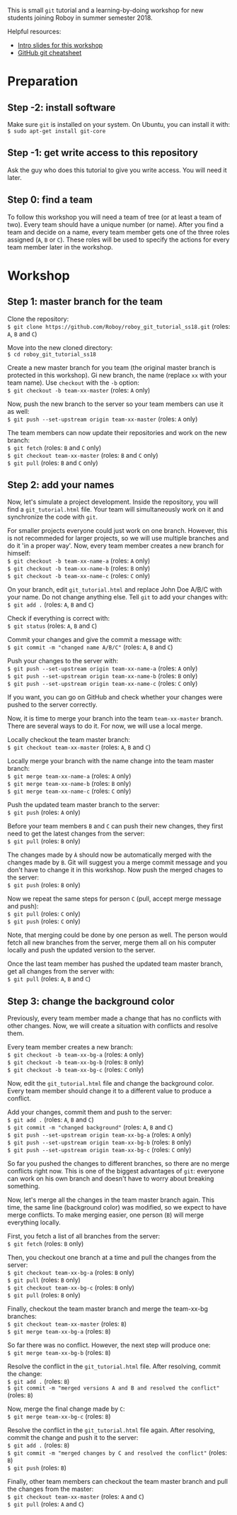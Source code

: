 This is small `git` tutorial and a learning-by-doing workshop for new students joining Roboy in summer semester 2018.

Helpful resources:
 - [Intro slides for this workshop](...)
 - [GitHub git cheatsheet](https://services.github.com/on-demand/downloads/github-git-cheat-sheet.pdf)


# Preparation
## Step -2: install software

Make sure `git` is installed on your system. On Ubuntu, you can install it with:  
`$ sudo apt-get install git-core`

## Step -1: get write access to this repository

Ask the guy who does this tutorial to give you write access. You will need it later.

## Step 0: find a team

To follow this workshop you will need a team of tree (or at least a team of two). 
Every team should have a unique number (or name). 
After you find a team and decide on a name, every team member gets one of the three roles assigned (`A`, `B` or `C`).
These roles will be used to specify the actions for every team member later in the workshop.

# Workshop
## Step 1: master branch for the team
Clone the repository:  
`$ git clone https://github.com/Roboy/roboy_git_tutorial_ss18.git` (roles: `A`, `B` and `C`)

Move into the new cloned directory:  
`$ cd roboy_git_tutorial_ss18`

Create a new master branch for you team (the original master branch is protected in this workshop). 
Gi new branch,  the name (replace `xx` with your team name). Use `checkout` with the `-b` option:  
`$ git checkout -b team-xx-master` (roles: `A` only)

Now, push the new branch to the server so your team members can use it as well:  
`$ git push --set-upstream origin team-xx-master` (roles: `A` only)

The team members can now update their repositories and work on the new branch:  
`$ git fetch`   (roles: `B` and `C` only)  
`$ git checkout team-xx-master`   (roles: `B` and `C` only)  
`$ git pull`   (roles: `B` and `C` only)


## Step 2: add your names
Now, let's simulate a project development. Inside the repository, you will find a `git_tutorial.html` file. Your team will simultaneously work on it and synchronize the code with `git`.

For smaller projects everyone could just work on one branch. However, this is not recommeded for larger projects, so we will use multiple branches and do it 'in a proper way'. Now, every team member creates a new branch for himself:  
`$ git checkout -b team-xx-name-a` (roles: `A` only)  
`$ git checkout -b team-xx-name-b` (roles: `B` only)  
`$ git checkout -b team-xx-name-c` (roles: `C` only)  

On your branch, edit `git_tutorial.html` and replace John Doe A/B/C with your name.
Do not change anything else. Tell `git` to add your changes with:  
`$ git add .` (roles: `A`, `B` and `C`)

Check if everything is correct with:  
`$ git status` (roles: `A`, `B` and `C`)

Commit your changes and give the commit a message with:  
`$ git commit -m "changed name A/B/C"` (roles: `A`, `B` and `C`)

Push your changes to the server with:  
`$ git push --set-upstream origin team-xx-name-a` (roles: `A` only)  
`$ git push --set-upstream origin team-xx-name-b` (roles: `B` only)  
`$ git push --set-upstream origin team-xx-name-c` (roles: `C` only)  

If you want, you can go on GitHub and check whether your changes were pushed to the server correctly.

Now, it is time to merge your branch into the team `team-xx-master` branch.
There are several ways to do it. For now, we will use a local merge.

Locally checkout the team master branch:  
`$ git checkout team-xx-master`   (roles: `A`, `B` and `C`)  

Locally merge your branch with the name change into the team master branch:  
`$ git merge team-xx-name-a` (roles: `A` only)  
`$ git merge team-xx-name-b` (roles: `B` only)  
`$ git merge team-xx-name-c` (roles: `C` only)  

Push the updated team master branch to the server:  
`$ git push`  (roles: `A` only)  

Before your team members `B` and `C` can push their new changes, they first need to get the latest changes from the server:  
`$ git pull` (roles: `B` only)  

The changes made by `À` should now be automatically merged with the changes made by `B`.
Git will suggest you a merge commit message and you don't have to change it in this workshop.
Now push the merged chages to the server:  
`$ git push` (roles: `B` only)  

Now we repeat the same steps for person `C` (pull, accept merge message and push):  
`$ git pull` (roles: `C` only)  
`$ git push` (roles: `C` only)  

Note, that merging could be done by one person as well. The person would fetch all new branches from the server, merge them all on his computer locally and push the updated version to the server.

Once the last team member has pushed the updated team master branch, get all changes from the server with:  
`$ git pull`  (roles: `A`, `B` and `C`)  

## Step 3: change the background color
Previously, every team member made a change that has no conflicts with other changes. Now, we will create a situation with conflicts and resolve them. 

Every team member creates a new branch:  
`$ git checkout -b team-xx-bg-a` (roles: `A` only)  
`$ git checkout -b team-xx-bg-b` (roles: `B` only)  
`$ git checkout -b team-xx-bg-c` (roles: `C` only)  

Now, edit the `git_tutorial.html` file and change the background color. Every team member should change it to a different value to produce a conflict. 

Add your changes, commit them and push to the server:  
`$ git add .` (roles: `A`, `B` and `C`)  
`$ git commit -m "changed background"` (roles: `A`, `B` and `C`)  
`$ git push --set-upstream origin team-xx-bg-a` (roles: `A` only)  
`$ git push --set-upstream origin team-xx-bg-b` (roles: `B` only)  
`$ git push --set-upstream origin team-xx-bg-c` (roles: `C` only)  

So far you pushed the changes to different branches, so there are no merge conflicts right now. 
This is one of the biggest advantages of `git`: everyone can work on his own branch and doesn't have to worry about breaking something.

Now, let's merge all the changes in the team master branch again. 
This time, the same line (background color) was modified, so we expect to have merge conflicts.
To make merging easier, one person (`B`) will merge everything locally.

First, you fetch a list of all branches from the server:  
`$ git fetch`   (roles: `B` only)  

Then, you checkout one branch at a time and pull the changes from the server:  
`$ git checkout team-xx-bg-a` (roles: `B` only)  
`$ git pull` (roles: `B` only)  
`$ git checkout team-xx-bg-c` (roles: `B` only)  
`$ git pull` (roles: `B` only)  

Finally, checkout the team master branch and merge the team-xx-bg branches:  
`$ git checkout team-xx-master`   (roles: `B`)  
`$ git merge team-xx-bg-a`   (roles: `B`)  

So far there was no conflict. However, the next step will produce one:  
`$ git merge team-xx-bg-b`   (roles: `B`)  

Resolve the conflict in the `git_tutorial.html` file. After resolving, commit the change:  
`$ git add .`   (roles: `B`)  
`$ git commit -m "merged versions A and B and resolved the conflict"`  (roles: `B`)  

Now, merge the final change made by `C`:  
`$ git merge team-xx-bg-c`  (roles: `B`)  

Resolve the conflict in the `git_tutorial.html` file again. 
After resolving, commit the change and push it to the server:  
`$ git add .`   (roles: `B`)  
`$ git commit -m "merged changes by C and resolved the conflict"`   (roles: `B`)  
`$ git push`   (roles: `B`)  

Finally, other team members can checkout the team master branch and pull the changes from the master:  
`$ git checkout team-xx-master`   (roles: `A` and `C`)  
`$ git pull`   (roles: `A` and `C`)  


